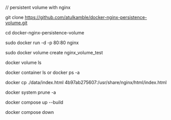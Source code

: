 // persistent volume with nginx 

git clone https://github.com/atulkamble/docker-nginx-persistence-volume.git

cd docker-nginx-persistence-volume

sudo docker run -d -p 80:80 nginx

sudo docker volume create nginx_volume_test

docker volume ls 

docker container ls 
or 
docker ps -a

docker cp ./data/index.html 4b97ab275607:/usr/share/nginx/html/index.html

docker system prune -a

docker compose up --build 

docker compose down 